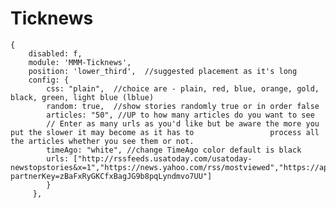 # Ticknews


	{
	    disabled: f,
	    module: 'MMM-Ticknews',
	    position: 'lower_third',  //suggested placement as it's long
		config: {
		    css: "plain",  //choice are - plain, red, blue, orange, gold, black, green, light blue (lblue)
		    random: true,  //show stories randomly true or in order false
		    articles: "50", //UP to how many articles do you want to see
			// Enter as many urls as you'd like but be aware the more you put the slower it may become as it has to 				process all the articles whether you see them or not.
			timeAgo: "white", //change TimeAgo color default is black
			urls: ["http://rssfeeds.usatoday.com/usatoday-						                                            newstopstories&x=1","https://news.yahoo.com/rss/mostviewed","https://api.foxsports.com/v1/rss?                                  partnerKey=zBaFxRyGKCfxBagJG9b8pqLyndmvo7UU"]
			}
	     },
